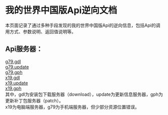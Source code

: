 # 我的世界中国版Api逆向文档
本页面记录了通过多种手段发现的我的世界中国版Api的逆向信息，包括Api的调用方式、参数说明、返回值说明等。

## Api服务器：
[g79.gdl](https://g79.gdl.netease.com)  
[g79.update](https://g79.update.netease.com/)  
[g79.gph](https://g79.gph.netease.com)  
[x19.gdl](https://x19.gdl.netease.com)  
[x19.update](https://x19.update.netease.com/)  
[x19.gph](https://x19.gph.netease.com/)  
其中，gdl为安装包下载服务器（download），update为更新信息服务器，gph为更新补丁包服务器（patch）。  
x19为电脑端服务器，g79为手机端服务器，但少部分资源位置错误。  